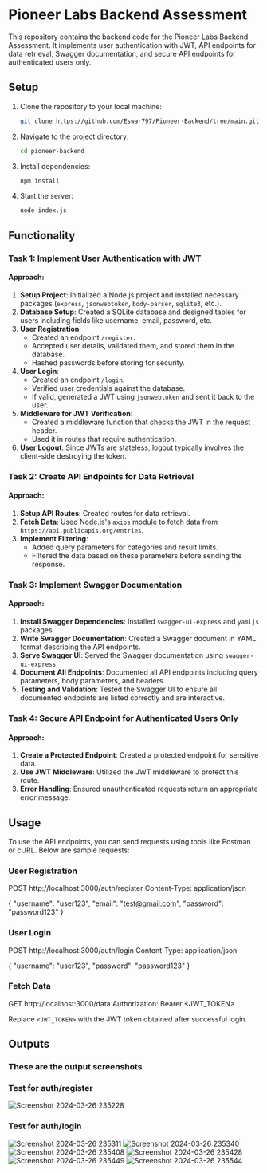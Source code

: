 # Pioneer Labs Backend Assessment

This repository contains the backend code for the Pioneer Labs Backend Assessment. It implements user authentication with JWT, API endpoints for data retrieval, Swagger documentation, and secure API endpoints for authenticated users only.

## Setup

1. Clone the repository to your local machine:

    ```bash
    git clone https://github.com/Eswar797/Pioneer-Backend/tree/main.git
    ```

2. Navigate to the project directory:

    ```bash
    cd pioneer-backend
    ```

3. Install dependencies:

    ```bash
    npm install
    ```

4. Start the server:

    ```bash
    node index.js
    ```

## Functionality

### Task 1: Implement User Authentication with JWT

#### Approach:

1. **Setup Project**: Initialized a Node.js project and installed necessary packages (`express`, `jsonwebtoken`, `body-parser`, `sqlite3`, etc.).
2. **Database Setup**: Created a SQLite database and designed tables for users including fields like username, email, password, etc.
3. **User Registration**:
    - Created an endpoint `/register`.
    - Accepted user details, validated them, and stored them in the database.
    - Hashed passwords before storing for security.
4. **User Login**:
    - Created an endpoint `/login`.
    - Verified user credentials against the database.
    - If valid, generated a JWT using `jsonwebtoken` and sent it back to the user.
5. **Middleware for JWT Verification**:
    - Created a middleware function that checks the JWT in the request header.
    - Used it in routes that require authentication.
6. **User Logout**: Since JWTs are stateless, logout typically involves the client-side destroying the token.

### Task 2: Create API Endpoints for Data Retrieval

#### Approach:

1. **Setup API Routes**: Created routes for data retrieval.
2. **Fetch Data**: Used Node.js's `axios` module to fetch data from `https://api.publicapis.org/entries`.
3. **Implement Filtering**:
    - Added query parameters for categories and result limits.
    - Filtered the data based on these parameters before sending the response.

### Task 3: Implement Swagger Documentation

#### Approach:

1. **Install Swagger Dependencies**: Installed `swagger-ui-express` and `yamljs` packages.
2. **Write Swagger Documentation**: Created a Swagger document in YAML format describing the API endpoints.
3. **Serve Swagger UI**: Served the Swagger documentation using `swagger-ui-express`.
4. **Document All Endpoints**: Documented all API endpoints including query parameters, body parameters, and headers.
5. **Testing and Validation**: Tested the Swagger UI to ensure all documented endpoints are listed correctly and are interactive.

### Task 4: Secure API Endpoint for Authenticated Users Only

#### Approach:

1. **Create a Protected Endpoint**: Created a protected endpoint for sensitive data.
2. **Use JWT Middleware**: Utilized the JWT middleware to protect this route.
3. **Error Handling**: Ensured unauthenticated requests return an appropriate error message.

## Usage

To use the API endpoints, you can send requests using tools like Postman or cURL. Below are sample requests:

### User Registration

POST http://localhost:3000/auth/register
Content-Type: application/json

{
"username": "user123",
"email": "test@gmail.com",
"password": "password123"
}

### User Login

POST http://localhost:3000/auth/login
Content-Type: application/json

{
"username": "user123",
"password": "password123"
}

### Fetch Data

GET http://localhost:3000/data
Authorization: Bearer <JWT_TOKEN>

Replace `<JWT_TOKEN>` with the JWT token obtained after successful login.

## Outputs

### These are the output screenshots

### Test for auth/register 
![Screenshot 2024-03-26 235228](https://github.com/Eswar797/Pioneer-Backend/assets/88208816/7d60e31b-0d4e-40c3-97c8-190caf0f156c)

### Test for auth/login
![Screenshot 2024-03-26 235311](https://github.com/Eswar797/Pioneer-Backend/assets/88208816/b19e9fdb-5f71-4f7d-9fc5-0e0672546451)
![Screenshot 2024-03-26 235340](https://github.com/Eswar797/Pioneer-Backend/assets/88208816/172489d4-b8fb-409b-ae5b-6b4f4a940e76)
![Screenshot 2024-03-26 235408](https://github.com/Eswar797/Pioneer-Backend/assets/88208816/1b611920-a304-45e7-b37e-1415e4b0cf42)
![Screenshot 2024-03-26 235428](https://github.com/Eswar797/Pioneer-Backend/assets/88208816/29e5dc4d-fefa-44c7-92cd-79c4fa10f3cd)
![Screenshot 2024-03-26 235449](https://github.com/Eswar797/Pioneer-Backend/assets/88208816/26508bd3-a7e8-4271-9f04-918831f9e0fa)
![Screenshot 2024-03-26 235544](https://github.com/Eswar797/Pioneer-Backend/assets/88208816/e0154a78-3b01-4ee0-9934-6fc5295889d8)
